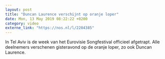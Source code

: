 ```yaml
---
layout: post
title: "Duncan Laurence verschijnt op oranje loper"
date: Mon, 13 May 2019 08:22:22 +0200
category: video
externe_link: "https://nos.nl/l/2284385"
---
```


In Tel Aviv is de week van het Eurovisie Songfestival officieel afgetrapt. Alle deelnemers verschenen gisteravond op de oranje loper, zo ook Duncan Laurence.
